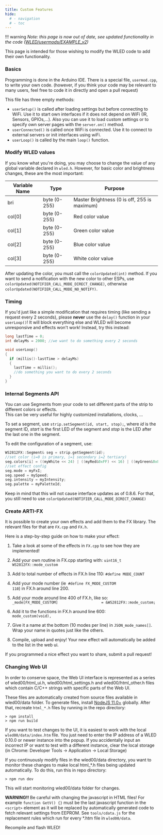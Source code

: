 ```yaml
---
title: Custom Features
hide:
  # - navigation
  # - toc
---
```


!!! warning
    _Note: this page is now out of date, see updated functionality in the code ([WLED/usermods/EXAMPLE_v2](https://github.com/Aircoookie/WLED/tree/master/usermods/EXAMPLE_v2))_

This page is intended for those wishing to modify the WLED code to add their own functionality.

### Basics
Programming is done in the Arduino IDE. There is a special file, `usermod.cpp`, to write your own code.
(however, if you think your code may be relevant to many users, feel free to code it in directly and open a pull request)

This file has three empty methods:
- `userSetup()` is called after loading settings but before connecting to WiFi. 
Use it to start own interfaces if it does not depend on WiFi (IR, Sensors, GPIOs,...).
Also you can use it to load custom settings or to specify own server pages with the `server.on()` method.
- `userConnected()` is called once WiFi is connected. Use it to connect to external servers or init interfaces using wiFi.
- `userLoop()` is called by the main `loop()` function.

### Modify WLED values
If you know what you're doing, you may choose to change the value of any global variable declared in `wled.h`.
However, for basic color and brightness changes, these are the most important:

Variable Name | Type | Purpose
--- | --- | ---
bri | byte (0-255) | Master Brightness (0 is off, 255 is maximum)
col[0] | byte (0-255) | Red color value
col[1] | byte (0-255) | Green color value
col[2] | byte (0-255) | Blue color value
col[3] | byte (0-255) | White color value

After updating the color, you must call the `colorUpdated(int)` method. If you want to send a notification with the new color to other ESPs, use `colorUpdated(NOTIFIER_CALL_MODE_DIRECT_CHANGE)`, otherwise `colorUpdated(NOTIFIER_CALL_MODE_NO_NOTIFY)`.

### Timing

If you'd just like a simple modification that requires timing (like sending a request every 2 seconds), please **never** use the `delay()` function in your `userLoop()`! It will block everything else and WLED will become unresponsive and effects won't work! Instead, try this instead:
```cpp
long lastTime = 0;
int delayMs = 2000; //we want to do something every 2 seconds

void userLoop()
{
  if (millis()-lastTime > delayMs)
  {
    lastTime = millis();
    //do something you want to do every 2 seconds
  }
}
```

### Internal Segments API

You can use Segments from your code to set different parts of the strip to different colors or effects.   
This can be very useful for highly customized installations, clocks, ...   

To set a segment, use `strip.setSegment(id, start, stop);`, where _id_ is the segment ID, _start_ is the first LED of the segment and _stop_ is the LED after the last one in the segment.

To edit the configuration of a segment, use:
```cpp
WS2812FX::Segment& seg = strip.getSegment(id);
//set color (i=0 is primary, i=1 secondary i=2 tertiary)
seg.colors[i] = ((myWhite << 24) | ((myRed&0xFF) << 16) | ((myGreen&0xFF) << 8) | ((myBlue&0xFF)));
//set effect config
seg.mode = myFxI;
seg.speed = mySpeed;
seg.intensity = myIntensity;
seg.palette = myPaletteId;
```
Keep in mind that this will not cause interface updates as of 0.8.6. For that, you still need to use `colorUpdated(NOTIFIER_CALL_MODE_DIRECT_CHANGE)`

### Create ARTI-FX

It is possible to create your own effects and add them to the FX library.
The relevant files for that are `FX.cpp` and `FX.h`.

Here is a step-by-step guide on how to make your effect:

1. Take a look at some of the effects in `FX.cpp` to see how they are implemented!

2. Add your own routine in FX.cpp starting with: `uint16_t WS2812FX::mode_custom`

3. Add to total number of effects in FX.h line 110: `#define MODE_COUNT` 

4. Add your mode number (ie` #define FX_MODE_CUSTOM                   110`) in FX.h around line 200.

5. Add your mode around line 400 of FX.h, like so:
`      _mode[FX_MODE_CUSTOM]                    = &WS2812FX::mode_custom;`

6. Add it to the functions in FX.h around line 600:`       mode_custom(void),`

7. Give it a name at the bottom (10 modes per line) in `JSON_mode_names[]`. Wrap your name in quotes just like the others.

8. Compile, upload and enjoy!  Your new effect will automatically be added to the list in the web ui.

If you programmed a nice effect you want to share, submit a pull request!

### Changing Web UI

In order to conserve space, the Web UI interface is represented as a series of wled00/html_ui.h, wled00/html_settings.h and wled00/html_other.h files which contain C/C++ strings with specific parts of the Web UI.

These files are automatically created from source files available in wled00/data folder. To generate files, install [NodeJS 11.0+](https://nodejs.org/en/download/) globally. After that, recreate `html_*.h` files by running in the repo directory:
```
> npm install
> npm run build
```

If you want to test changes to the UI, it is easiest to work with the local `wled00/data/index.htm` file. You just need to enter the IP address of a WLED 0.10.0 or newer instance into the popup. If you accidentally input an incorrect IP or want to test with a different instance, clear the local storage (in Chrome: Developer Tools -> Application -> Local Storage)

If you continuously modify files in the wled00/data directory, you want to monitor these changes to make local html_*.h files being updated automatically. To do this, run this in repo directory:
```
> npm run dev
```
This will start monitoring wled00/data folder for changes.

**WARNING!!** Be careful with changing the javascript in HTML files! For example `function GetV() {}` must be the last javascript function in the `<script>` element as it will be replaced by automatically generated code to fetch relevant settings from EEPROM. See `tools/cdata.js` for the replacement rules which run for every *.htm file in `wled00/data`.

Recompile and flash WLED!